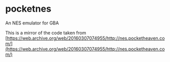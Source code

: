 # pocketnes
An NES emulator for GBA

This is a mirror of the code taken from [https://web.archive.org/web/20160307074955/http://nes.pocketheaven.com/](https://web.archive.org/web/20160307074955/http://nes.pocketheaven.com/)
